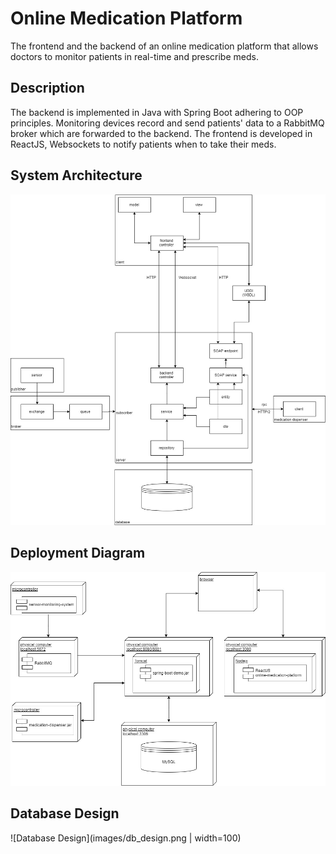 # Online Medication Platform  
The frontend and the backend of an online medication platform that allows doctors to monitor patients in real-time and prescribe meds.  

## Description
The backend is implemented in Java with Spring Boot adhering to OOP principles. 
Monitoring devices record and send patients' data to a RabbitMQ broker which are forwarded to the backend.
The frontend is developed in ReactJS, Websockets to notify patients when to take their meds.

## System Architecture  
![System Architecture](images/system_architecture.jpg)

## Deployment Diagram  
![Deployement Diagram](images/deployment_diagram.jpg)

## Database Design
![Database Design](images/db_design.png | width=100)
